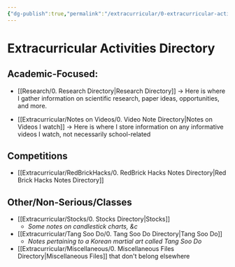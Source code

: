 ```yaml
---
{"dg-publish":true,"permalink":"/extracurricular/0-extracurricular-activities-directory/"}
---
```


# Extracurricular Activities Directory
## Academic-Focused:
- [[Research/0. Research Directory\|Research Directory]] → Here is where I gather information on scientific research, paper ideas, opportunities, and more.

- [[Extracurricular/Notes on Videos/0. Video Note Directory\|Notes on Videos I watch]] → Here is where I store information on any informative videos I watch, not necessarily school-related
## Competitions
- [[Extracurricular/RedBrickHacks/0. RedBrick Hacks Notes Directory\|Red Brick Hacks Notes Directory]]

## Other/Non-Serious/Classes
- [[Extracurricular/Stocks/0. Stocks Directory\|Stocks]] 
	- *Some notes on candlestick charts, &c*
- [[Extracurricular/Tang Soo Do/0. Tang Soo Do Directory\|Tang Soo Do]] 
	- *Notes pertaining to a Korean martial art called Tang Soo Do*
- [[Extracurricular/Miscellaneous/0. Miscellaneous Files Directory\|Miscellaneous Files]] that don't belong elsewhere